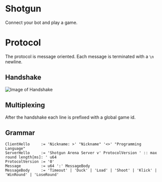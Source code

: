 # Shotgun

Connect your bot and play a game.

# Protocol

The protocol is message oriented.
Each message is terminated with a `\n` newline.

## Handshake

![Image of Handshake](handshake.png)

## Multiplexing

After the handshake each line is prefixed with a global game id.

## Grammar

```
ClientHello     := 'Nickname: >' "Nickname" '<>' "Programming Language"
ServerHello     := 'Shotgun Arena Server v' ProtocolVersion ' :: max round length[ms]: ' u64
ProtocolVersion := '0'
Message         := u64 ':' MessageBody
MessageBody     := 'Timeout' | 'Duck' | 'Load' | 'Shoot' | 'Klick' | 'WinRound' | 'LoseRound'
```
